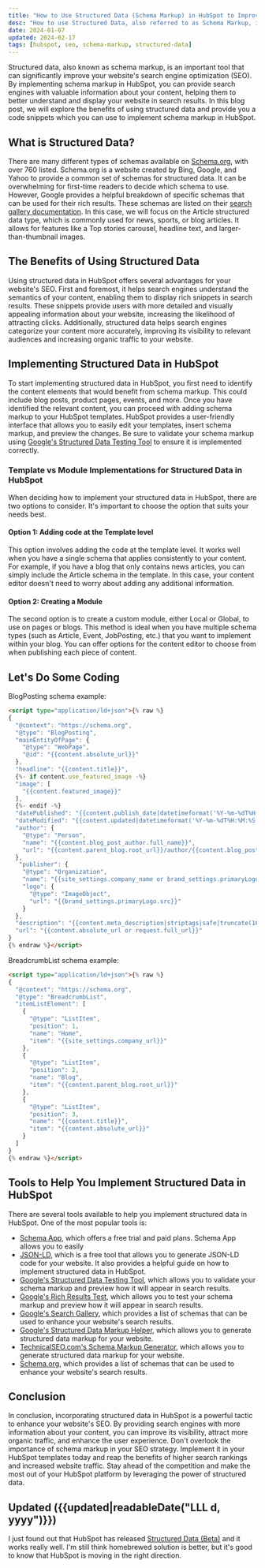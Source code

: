 ```yaml
---
title: "How to Use Structured Data (Schema Markup) in HubSpot to Improve SEO"
desc: "How to use Structured Data, also referred to as Schema Markup, inside of HubSpot that is populated using HubL variables for use to improve SEO."
date: 2024-01-07
updated: 2024-02-17
tags: [hubspot, seo, schema-markup, structured-data]
---
```


Structured data, also known as schema markup, is an important tool that can significantly improve your website's search
engine optimization (SEO). By implementing schema markup in HubSpot, you can provide search engines with valuable
information about your content, helping them to better understand and display your website in search results. In this
blog post, we will explore the benefits of using structured data and provide you a code snippets which you can use to
implement schema markup in HubSpot.

## What is Structured Data?

There are many different types of schemas available on [Schema.org](https://schema.org/), with over 760 listed.
Schema.org is a website created by Bing, Google, and Yahoo to provide a common set of schemas for structured data. It
can be overwhelming for first-time readers to decide which schema to use. However, Google provides a helpful breakdown
of specific schemas that can be used for their rich results. These schemas are listed on
their [search gallery documentation](https://developers.google.com/search/docs/appearance/structured-data/search-gallery).
In this case, we will focus on the Article structured data type, which is commonly used for news, sports, or blog
articles. It allows for features like a Top stories carousel, headline text, and larger-than-thumbnail images.

## The Benefits of Using Structured Data

Using structured data in HubSpot offers several advantages for your website's SEO. First and foremost, it helps search
engines understand the semantics of your content, enabling them to display rich snippets in search results. These
snippets provide users with more detailed and visually appealing information about your website, increasing the
likelihood of attracting clicks. Additionally, structured data helps search engines categorize your content more
accurately, improving its visibility to relevant audiences and increasing organic traffic to your website.

## Implementing Structured Data in HubSpot

To start implementing structured data in HubSpot, you first need to identify the content elements that would benefit
from schema markup. This could include blog posts, product pages, events, and more. Once you have identified the
relevant content, you can proceed with adding schema markup to your HubSpot templates. HubSpot provides a user-friendly
interface that allows you to easily edit your templates, insert schema markup, and preview the changes. Be sure to
validate your schema markup
using [Google's Structured Data Testing Tool](https://developers.google.com/search/docs/appearance/structured-data) to
ensure it is implemented correctly.

### Template vs Module Implementations for Structured Data in HubSpot

When deciding how to implement your structured data in HubSpot, there are two options to consider. It's important to
choose the option that suits your needs best.

#### Option 1: Adding code at the Template level

This option involves adding the code at the template level. It works well when you have a single schema that applies
consistently to your content. For example, if you have a blog that only contains news articles, you can simply include
the Article schema in the template. In this case, your content editor doesn't need to worry about adding any additional
information.

#### Option 2: Creating a Module

The second option is to create a custom module, either Local or Global, to use on pages or blogs. This method is ideal
when you have multiple schema types (such as Article, Event, JobPosting, etc.) that you want to implement within your
blog. You can offer options for the content editor to choose from when publishing each piece of content.

## Let's Do Some Coding

BlogPosting schema example:

```html
<script type="application/ld+json">{% raw %}
{
  "@context": "https://schema.org",
  "@type": "BlogPosting",
  "mainEntityOfPage": {
    "@type": "WebPage",
    "@id": "{{content.absolute_url}}"
  },
  "headline": "{{content.title}}",
  {%- if content.use_featured_image -%}
  "image": [
    "{{content.featured_image}}"
  ],
  {%- endif -%}
  "datePublished": "{{content.publish_date|datetimeformat('%Y-%m-%dT%H:%M:%S')}}",
  "dateModified": "{{content.updated|datetimeformat('%Y-%m-%dT%H:%M:%S')}}",
  "author": {
    "@type": "Person",
    "name": "{{content.blog_post_author.full_name}}",
    "url": "{{content.parent_blog.root_url}}/author/{{content.blog_post_author.slug}}"
  },
   "publisher": {
    "@type": "Organization",
    "name": "{{site_settings.company_name or brand_settings.primaryLogo.name or 'Company Name'}}",
    "logo": {
      "@type": "ImageObject",
      "url": "{{brand_settings.primaryLogo.src}}"
    }
  },
  "description": "{{content.meta_description|striptags|safe|truncate(160, True, '')}}",
  "url": "{{content.absolute_url or request.full_url}}"
}
{% endraw %}</script>
```

BreadcrumbList schema example:

```html
<script type="application/ld+json">{% raw %}
{
  "@context": "https://schema.org",
  "@type": "BreadcrumbList",
  "itemListElement": [
    {
      "@type": "ListItem",
      "position": 1,
      "name": "Home",
      "item": "{{site_settings.company_url}}"
    },
    {
      "@type": "ListItem",
      "position": 2,
      "name": "Blog",
      "item": "{{content.parent_blog.root_url}}"
    },
    {
      "@type": "ListItem",
      "position": 3,
      "name": "{{content.title}}",
      "item": "{{content.absolute_url}}"
    }
  ]
}
{% endraw %}</script>
```

## Tools to Help You Implement Structured Data in HubSpot

There are several tools available to help you implement structured data in HubSpot. One of the most popular tools is:

- [Schema App](https://www.schemaapp.com/), which offers a free trial and paid plans. Schema App allows you to easily
- [JSON-LD](https://jsonld.com/), which is a free tool that allows you to generate JSON-LD code for your website. It
  also provides a helpful guide on how to implement structured data in HubSpot.
- [Google's Structured Data Testing Tool](https://developers.google.com/search/docs/appearance/structured-data), which
  allows you to validate your schema markup and preview how it will appear in search results.
- [Google's Rich Results Test](https://search.google.com/test/rich-results), which allows you to test your schema
  markup and preview how it will appear in search results.
- [Google's Search Gallery](https://developers.google.com/search/docs/appearance/structured-data/search-gallery), which
  provides a list of schemas that can be used to enhance your website's search results.
- [Google's Structured Data Markup Helper](https://www.google.com/webmasters/markup-helper/), which allows you to
  generate structured data markup for your website.
- [TechnicalSEO.com's Schema Markup Generator](https://technicalseo.com/tools/schema-markup-generator/), which allows
  you to generate structured data markup for your website.
- [Schema.org](https://schema.org/), which provides a list of schemas that can be used to enhance your website's search
  results.

## Conclusion

In conclusion, incorporating structured data in HubSpot is a powerful tactic to enhance your website's SEO. By providing
search engines with more information about your content, you can improve its visibility, attract more organic traffic,
and enhance the user experience. Don't overlook the importance of schema markup in your SEO strategy. Implement it in
your HubSpot templates today and reap the benefits of higher search rankings and increased website traffic. Stay ahead
of the competition and make the most out of your HubSpot platform by leveraging the power of structured data.

## Updated ({{updated|readableDate("LLL d, yyyy")}})
I just found out that HubSpot has released [Structured Data (Beta)](https://community.hubspot.com/t5/Releases-and-Updates/Now-live-Setting-to-apply-BlogPosting-JSON-LD-schema-to-blog/ba-p/645867) and it works really well.
I'm still think homebrewed solution is better, but it's good to know that HubSpot is moving in the right direction.


